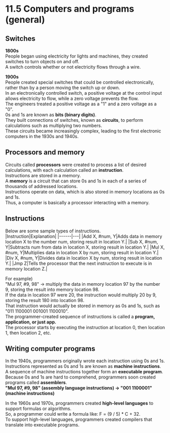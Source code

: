 # 11.5 Computers and programs (general)

## Switches
**1800s**   
People began using electricity for lights and machines, they created switches to turn objects on and off.   
A switch controls whether or not electricity flows through a wire.   

**1900s**   
People created special switches that could be controlled electronically, rather than by a person moving the switch up or down.   
In an electronically controlled switch, a positive voltage at the control input allows electricity to flow, while a zero voltage prevents the flow.   
The engineers treated a positive voltage as a "1" and a zero voltage as a "0".   
0s and 1s are known as **bits (binary digits)**.   
They built connections of switches, known as **circuits**, to perform calculations such as multiplying two numbers.     
These circuits became increasingly complex, leading to the first electronic computers in the 1930s and 1940s.   

## Processors and memory
Circuits called **processors** were created to process a list of desired calculations, with each calculation called an **instruction**.   
Instructions are stored in a memory.   
A **memory** is a circuit that can store 0s and 1s in each of a series of thousands of addressed locations.   
Instructions operate on data, which is also stored in memory locations as 0s and 1s.   
Thus, a computer is basically a processor interacting with a memory.   

## Instructions
Below are some sample types of instructions.   
|Instruction|Explanation|
|------|---|
|Add X, #num, Y|Adds data in memory location X to the number num, storing result in location Y.|
|Sub X, #num, Y|Subtracts num from data in location X, storing result in location Y.|
|Mul X, #num, Y|Multiplies data in location X by num, storing result in location Y.|
|Div X, #num, Y|Divides data in location X by num, storing result in location Y.|
|Jmp Z|Tells the processor that the next instruction to execute is in memory location Z.|

For example)   
"Mul 97, #9, 98" -> multiply the data in memory location 97 by the number 9, storing the result into memory location 98.   
If the data in location 97 were 20, the instruction would multiply 20 by 9, storing the result 180 into location 98.   
That instruction would actually be stored in memory as 0s and 1s, such as "011 1100001 001001 1100010".   
The programmer-created sequence of instructions is called a **program, application, or just app.**  
The processor starts by executing the instruction at location 0, then location 1, then location 2, etc.   

## Writing computer programs
In the 1940s, programmers originally wrote each instruction using 0s and 1s.   
Instructions represented as 0s and 1s are known as **machine instructions**.   
A sequence of machine instructions together form an **executable program**.   
Because 0s and 1s are hard to comprehend, programmers soon created programs called **assemblers**.   
**"Mul 97, #9, 98" (assembly language instructions) -> "001 1100001" (machine instructions)**   

In the 1960s and 1970s, programmers created **high-level languages** to support formulas or algorithms.   
So, a programmer could write a formula like: F = (9 / 5) * C + 32.   
To support high-level languages, programmers created compilers that translate into executable programs.   
